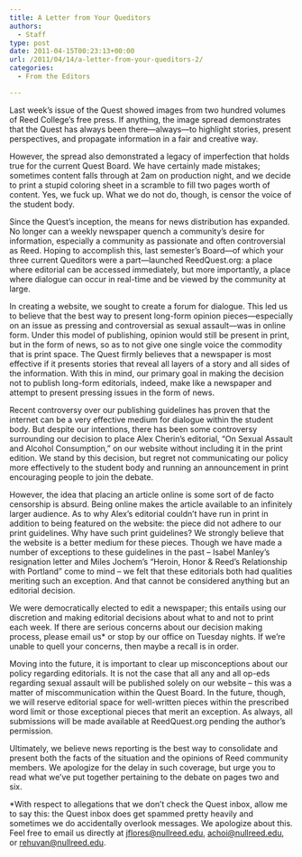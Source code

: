 ```yaml
---
title: A Letter from Your Queditors
authors: 
  - Staff
type: post
date: 2011-04-15T00:23:13+00:00
url: /2011/04/14/a-letter-from-your-queditors-2/
categories:
  - From the Editors

---
```

Last week’s issue of the Quest showed images from two hundred volumes of Reed College’s free press. If anything, the image spread demonstrates that the Quest has always been there—always—to highlight stories, present perspectives, and propagate information in a fair and creative way.

However, the spread also demonstrated a legacy of imperfection that holds true for the current Quest Board. We have certainly made mistakes; sometimes content falls through at 2am on production night, and we decide to print a stupid coloring sheet in a scramble to fill two pages worth of content. Yes, we fuck up. What we do not do, though, is censor the voice of the student body.

Since the Quest’s inception, the means for news distribution has expanded. No longer can a weekly newspaper quench a community’s desire for information, especially a community as passionate and often controversial as Reed. Hoping to accomplish this, last semester’s Board—of which your three current Queditors were a part—launched ReedQuest.org: a place where editorial can be accessed immediately, but more importantly, a place where dialogue can occur in real-time and be viewed by the community at large.

In creating a website, we sought to create a forum for dialogue. This led us to believe that the best way to present long-form opinion pieces—especially on an issue as pressing and controversial as sexual assault—was in online form. Under this model of publishing, opinion would still be present in print, but in the form of news, so as to not give one single voice the commodity that is print space. The Quest firmly believes that a newspaper is most effective if it presents stories that reveal all layers of a story and all sides of the information. With this in mind, our primary goal in making the decision not to publish long-form editorials, indeed, make like a newspaper and attempt to present pressing issues in the form of news.

Recent controversy over our publishing guidelines has proven that the internet can be a very effective medium for dialogue within the student body. But despite our intentions, there has been some controversy surrounding our decision to place Alex Cherin’s editorial, “On Sexual Assault and Alcohol Consumption,” on our website without including it in the print edition. We stand by this decision, but regret not communicating our policy more effectively to the student body and running an announcement in print encouraging people to join the debate.

However, the idea that placing an article online is some sort of de facto censorship is absurd. Being online makes the article available to an infinitely larger audience. As to why Alex’s editorial couldn’t have run in print in addition to being featured on the website: the piece did not adhere to our print guidelines. Why have such print guidelines? We strongly believe that the website is a better medium for these pieces. Though we have made a number of exceptions to these guidelines in the past – Isabel Manley’s resignation letter and Miles Jochem’s “Heroin, Honor & Reed’s Relationship with Portland” come to mind – we felt that these editorials both had qualities meriting such an exception. And that cannot be considered anything but an editorial decision.

We were democratically elected to edit a newspaper; this entails using our discretion and making editorial decisions about what to and not to print each week. If there are serious concerns about our decision making process, please email us* or stop by our office on Tuesday nights. If we’re unable to quell your concerns, then maybe a recall is in order.

Moving into the future, it is important to clear up misconceptions about our policy regarding editorials. It is not the case that all any and all op-eds regarding sexual assault will be published solely on our website – this was a matter of miscommunication within the Quest Board. In the future, though, we will reserve editorial space for well-written pieces within the prescribed word limit or those exceptional pieces that merit an exception. As always, all submissions will be made available at ReedQuest.org pending the author’s permission.

Ultimately, we believe news reporting is the best way to consolidate and present both the facts of the situation and the opinions of Reed community members. We apologize for the delay in such coverage, but urge you to read what we’ve put together pertaining to the debate on pages two and six.

*With respect to allegations that we don’t check the Quest inbox, allow me to say this: the Quest inbox does get spammed pretty heavily and sometimes we do accidentally overlook messages. We apologize about this. Feel free to email us directly at [&#x6a;&#x66;&#x6c;&#x6f;&#x72;&#x65;&#x73;&#x40;<span class="oe_displaynone">null</span>&#x72;&#x65;&#x65;&#x64;&#x2e;&#x65;&#x64;&#x75;][1], [&#x61;&#x63;&#x68;&#x6f;&#x69;&#x40;<span class="oe_displaynone">null</span>&#x72;&#x65;&#x65;&#x64;&#x2e;&#x65;&#x64;&#x75;][2], or [&#x72;&#x65;&#x68;&#x75;&#x76;&#x61;&#x6e;&#x40;<span class="oe_displaynone">null</span>&#x72;&#x65;&#x65;&#x64;&#x2e;&#x65;&#x64;&#x75;][3].

 [1]: mailto:&#x6a;&#x66;&#x6c;&#x6f;&#x72;&#x65;&#x73;&#x40;&#x72;&#x65;&#x65;&#x64;&#x2e;&#x65;&#x64;&#x75;
 [2]: mailto:&#x61;&#x63;&#x68;&#x6f;&#x69;&#x40;&#x72;&#x65;&#x65;&#x64;&#x2e;&#x65;&#x64;&#x75;
 [3]: mailto:&#x72;&#x65;&#x68;&#x75;&#x76;&#x61;&#x6e;&#x40;&#x72;&#x65;&#x65;&#x64;&#x2e;&#x65;&#x64;&#x75;